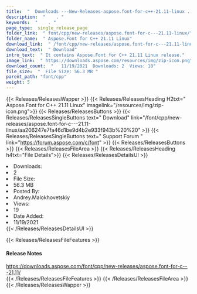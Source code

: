 ```yaml
---
title:  "  Downloads ---New-Releases-aspose.font-for-c++-21.11-linux . " 
description:  "    . " 
keywords:  "    . " 
page_type:  single_release_page
folder_link:  " font/cpp/new-releases/aspose.font-for-c---21.11-linux/"
folder_name:  " Aspose.Font for C++ 21.11 Linux"
download_link:  " /font/cpp/new-releases/aspose.font-for-c---21.11-linux/aa206247e7fa46d1be9d4b2e933f943b"
download_text:  " Download"
intro_text:  " It contains Aspose.Font for C++ 21.11 Linux release."
image_link:  " https://downloads.aspose.com/resources/img/zip-icon.png"
download_count:  "   11/19/2021  Downloads: 2  Views: 18"
file_size:  "  File Size: 56.3 MB "
parent_path: "font/cpp"
weight: 5 
---
```


{{< Releases/ReleasesWapper >}}
  {{< Releases/ReleasesHeading H2txt=" Aspose.Font for C++ 21.11 Linux" imagelink="/resources/img/zip-icon.png">}}
  {{< Releases/ReleasesButtons >}}
    {{< Releases/ReleasesSingleButtons text=" Download" link="/font/cpp/new-releases/aspose.font-for-c---21.11-linux/aa206247e7fa46d1be9d4b2e933f943b%20%20" >}}
    {{< Releases/ReleasesSingleButtons text=" Support Forum " link="https://forum.aspose.com/c/font" >}}
  {{< Releases/ReleasesButtons >}}
  {{< Releases/ReleasesFileArea >}}
    {{< Releases/ReleasesHeading h4txt="File Details">}}
    {{< Releases/ReleasesDetailsUl >}}
             <li>Downloads:</li><li>2</li><li>File Size:</li><li>56.3 MB</li><li>Posted By:</li><li>Andrey.Malokhovetskiy</li><li>Views:</li><li>19</li><li>Date Added:</li><li>11/19/2021</li>
    {{< /Releases/ReleasesDetailsUl >}}

  {{< Releases/ReleasesFileFeatures >}}
      <h4>Release Notes</h4><div><a href="https://downloads.aspose.com/font/cpp/new-releases/aspose.font-for-c---21.11/">https://downloads.aspose.com/font/cpp/new-releases/aspose.font-for-c---21.11/</a></div>
  {{< /Releases/ReleasesFileFeatures >}}
 {{< /Releases/ReleasesFileArea >}}
{{< /Releases/ReleasesWapper >}}


